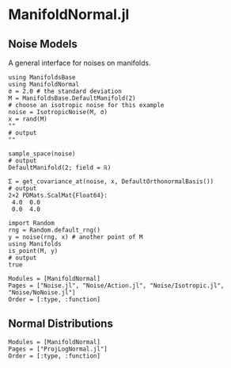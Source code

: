 # ManifoldNormal.jl

## Noise Models

A general interface for noises on manifolds.

```jldoctest noise_example
using ManifoldsBase
using ManifoldNormal
σ = 2.0 # the standard deviation
M = ManifoldsBase.DefaultManifold(2)
# choose an isotropic noise for this example
noise = IsotropicNoise(M, σ)
x = rand(M)
""
# output
""
```

```jldoctest noise_example
sample_space(noise)
# output
DefaultManifold(2; field = ℝ)
```

```jldoctest noise_example
Σ = get_covariance_at(noise, x, DefaultOrthonormalBasis()) 
# output
2×2 PDMats.ScalMat{Float64}:
 4.0  0.0
 0.0  4.0
```

```jldoctest noise_example
import Random
rng = Random.default_rng()
y = noise(rng, x) # another point of M
using Manifolds
is_point(M, y)
# output
true
```

```@autodocs
Modules = [ManifoldNormal]
Pages = ["Noise.jl", "Noise/Action.jl", "Noise/Isotropic.jl", "Noise/NoNoise.jl"]
Order = [:type, :function]
```

## Normal Distributions


```@autodocs
Modules = [ManifoldNormal]
Pages = ["ProjLogNormal.jl"]
Order = [:type, :function]
```
